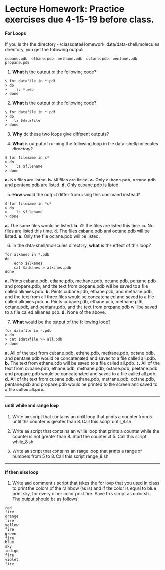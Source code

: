 # Lecture Homework: Practice exercises due 4-15-19 before class.

#### For Loops

If you ls the the directory ~/classdata/Homework_data/data-shell/molecules directory, you get the following output:

```
cubane.pdb  ethane.pdb  methane.pdb  octane.pdb  pentane.pdb  propane.pdb
```

1. __What__ is the output of the following code?
```
$ for datafile in *.pdb
> do
>    ls *.pdb
> done
```


2. __What__ is the output of the following code?
```
$ for datafile in *.pdb
> do
>	ls $datafile
> done
```


3. __Why__ do these two loops give different outputs?


4. __What__ is output of running the following loop in the data-shell/molecules directory?
```
$ for filename in c*
> do
>    ls $filename
> done
```
__a.__ No files are listed.
__b.__  All files are listed.
__c.__  Only cubane.pdb, octane.pdb and pentane.pdb are listed.
__d.__  Only cubane.pdb is listed.

5. __How__ would the output differ from using this command instead?
```
$ for filename in *c*
> do
>    ls $filename
> done
```
__a.__ The same files would be listed.
__b.__ All the files are listed this time.
__c.__ No files are listed this time.
__d.__ The files cubane.pdb and octane.pdb will be listed.
__e.__ Only the file octane.pdb will be listed.

6. In the data-shell/molecules directory, __what__ is the effect of this loop?
```
for alkanes in *.pdb
do
    echo $alkanes
    cat $alkanes > alkanes.pdb
done
```
__a.__ Prints cubane.pdb, ethane.pdb, methane.pdb, octane.pdb, pentane.pdb and propane.pdb, and the text from propane.pdb will be saved to a file called alkanes.pdb.
__b.__ Prints cubane.pdb, ethane.pdb, and methane.pdb, and the text from all three files would be concatenated and saved to a file called alkanes.pdb.
__c.__ Prints cubane.pdb, ethane.pdb, methane.pdb, octane.pdb, and pentane.pdb, and the text from propane.pdb will be saved to a file called alkanes.pdb.
__d.__ None of the above.

7. __What__ would be the output of the following loop?

```
for datafile in *.pdb
> do
> cat $datafile >> all.pdb
> done
```

__a.__ All of the text from cubane.pdb, ethane.pdb, methane.pdb, octane.pdb, and pentane.pdb would be concatenated and saved to a file called all.pdb.
__b.__ The text from ethane.pdb will be saved to a file called all.pdb.
__c.__ All of the text from cubane.pdb, ethane.pdb, methane.pdb, octane.pdb, pentane.pdb and propane.pdb would be concatenated and saved to a file called all.pdb.
__d.__ All of the text from cubane.pdb, ethane.pdb, methane.pdb, octane.pdb, pentane.pdb and propane.pdb would be printed to the screen and saved to a file called all.pdb.

---

#### until while and range loop

1. Write an script that contains an until loop that prints a counter from 5 until the counter is greater than 8. Call this script until_8.sh

2. Write an script that contains an while loop that prints a counter while the counter is not greater than 8. Start the counter at 5.  Call this script while_8.sh

3. Write an script that contains an range loop that prints a range of numbers from 5 to 8. Call this script range_8.sh

---
#### If then else loop

1. Write and comment a script that takes the for loop that you used in class to print the colors of the rainbow (as is) and if the color is equal to blue print sky, for every other color print fire.  Save this script as color.sh . The output should be as follows:
```
red
fire
orange
fire
yellow
fire
green
fire
blue
sky
indigo
fire
violet
fire
```
